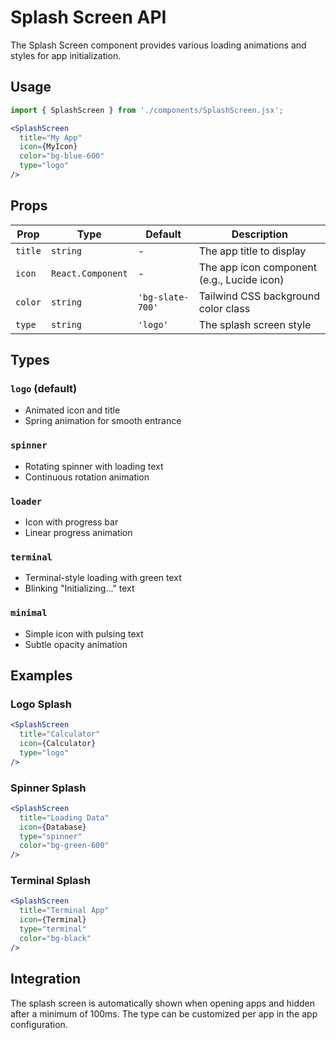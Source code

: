 # Splash Screen API

The Splash Screen component provides various loading animations and styles for app initialization.

## Usage

```jsx
import { SplashScreen } from './components/SplashScreen.jsx';

<SplashScreen
  title="My App"
  icon={MyIcon}
  color="bg-blue-600"
  type="logo"
/>
```

## Props

| Prop | Type | Default | Description |
|------|------|---------|-------------|
| `title` | `string` | - | The app title to display |
| `icon` | `React.Component` | - | The app icon component (e.g., Lucide icon) |
| `color` | `string` | `'bg-slate-700'` | Tailwind CSS background color class |
| `type` | `string` | `'logo'` | The splash screen style |

## Types

### `logo` (default)
- Animated icon and title
- Spring animation for smooth entrance

### `spinner`
- Rotating spinner with loading text
- Continuous rotation animation

### `loader`
- Icon with progress bar
- Linear progress animation

### `terminal`
- Terminal-style loading with green text
- Blinking "Initializing..." text

### `minimal`
- Simple icon with pulsing text
- Subtle opacity animation

## Examples

### Logo Splash
```jsx
<SplashScreen
  title="Calculator"
  icon={Calculator}
  type="logo"
/>
```

### Spinner Splash
```jsx
<SplashScreen
  title="Loading Data"
  icon={Database}
  type="spinner"
  color="bg-green-600"
/>
```

### Terminal Splash
```jsx
<SplashScreen
  title="Terminal App"
  icon={Terminal}
  type="terminal"
  color="bg-black"
/>
```

## Integration

The splash screen is automatically shown when opening apps and hidden after a minimum of 100ms. The type can be customized per app in the app configuration.